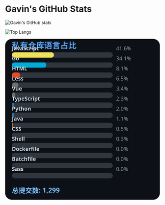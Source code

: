 # Gavin's GitHub Stats

![Gavin's GitHub stats](https://github-readme-stats.vercel.app/api?username=gavinhaydy&show_icons=true&theme=tokyonight)

![Top Langs](https://github-readme-stats.vercel.app/api/top-langs/?username=gavinhaydy&layout=compact)




































































<!-- PRIVATE_STATS_START -->
![私有仓库统计](./.github/private-stats.svg)
<!-- PRIVATE_STATS_END -->



































































